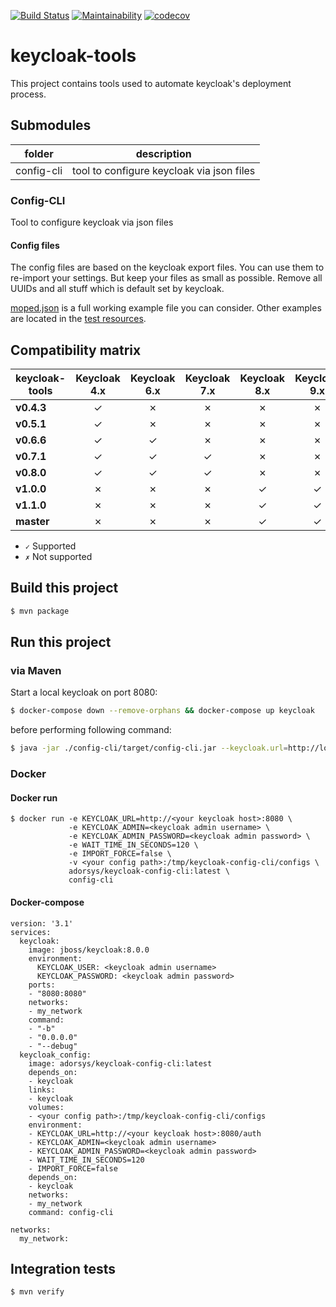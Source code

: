 [![Build Status](https://travis-ci.com/adorsys/keycloak-config-cli.svg?branch=master)](https://travis-ci.com/adorsys/keycloak-config-cli) [![Maintainability](https://api.codeclimate.com/v1/badges/bd89704bfacbe1fcd215/maintainability)](https://codeclimate.com/github/adorsys/keycloak-config-cli/maintainability) [![codecov](https://codecov.io/gh/adorsys/keycloak-config-cli/branch/master/graph/badge.svg)](https://codecov.io/gh/adorsys/keycloak-config-cli)

# keycloak-tools

This project contains tools used to automate keycloak's deployment process.

## Submodules

| folder     | description                               |
| ---------- | ----------------------------------------- |
| config-cli | tool to configure keycloak via json files |

### Config-CLI

Tool to configure keycloak via json files

#### Config files

The config files are based on the keycloak export files. You can use them to re-import your settings.
But keep your files as small as possible. Remove all UUIDs and all stuff which is default set by keycloak.

[moped.json](./example-config/moped.json) is a full working example file you can consider.
Other examples are located in the [test resources](./config-cli/src/test/resources/import-files).

## Compatibility matrix

| keycloak-tools | **Keycloak 4.x** | **Keycloak 6.x** | **Keycloak 7.x** | **Keycloak 8.x** | **Keycloak 9.x** |
| -------------- | :--------------: | :--------------: | :--------------: | :--------------: | :--------------: |
| **v0.4.3**     |        ✓         |        ✗         |        ✗         |        ✗         |        ✗         |
| **v0.5.1**     |        ✓         |        ✗         |        ✗         |        ✗         |        ✗         |
| **v0.6.6**     |        ✓         |        ✓         |        ✗         |        ✗         |        ✗         |
| **v0.7.1**     |        ✓         |        ✓         |        ✓         |        ✗         |        ✗         |
| **v0.8.0**     |        ✓         |        ✓         |        ✓         |        ✗         |        ✗         |
| **v1.0.0**     |        ✗         |        ✗         |        ✗         |        ✓         |        ✓         |
| **v1.1.0**     |        ✗         |        ✗         |        ✗         |        ✓         |        ✓         |
| **master**     |        ✗         |        ✗         |        ✗         |        ✓         |        ✓         |

- `✓` Supported
- `✗` Not supported

## Build this project

```bash
$ mvn package
```

## Run this project

### via Maven

Start a local keycloak on port 8080:

```bash
$ docker-compose down --remove-orphans && docker-compose up keycloak
```

before performing following command:

```bash
$ java -jar ./config-cli/target/config-cli.jar --keycloak.url=http://localhost:8080 --keycloak.password=admin123 --import.file=./example-config/moped.json
```

### Docker

#### Docker run

```
$ docker run -e KEYCLOAK_URL=http://<your keycloak host>:8080 \
             -e KEYCLOAK_ADMIN=<keycloak admin username> \
             -e KEYCLOAK_ADMIN_PASSWORD=<keycloak admin password> \
             -e WAIT_TIME_IN_SECONDS=120 \
             -e IMPORT_FORCE=false \
             -v <your config path>:/tmp/keycloak-config-cli/configs \
             adorsys/keycloak-config-cli:latest \
             config-cli
```

#### Docker-compose

```
version: '3.1'
services:
  keycloak:
    image: jboss/keycloak:8.0.0
    environment:
      KEYCLOAK_USER: <keycloak admin username>
      KEYCLOAK_PASSWORD: <keycloak admin password>
    ports:
    - "8080:8080"
    networks:
    - my_network
    command:
    - "-b"
    - "0.0.0.0"
    - "--debug"
  keycloak_config:
    image: adorsys/keycloak-config-cli:latest
    depends_on:
    - keycloak
    links:
    - keycloak
    volumes:
    - <your config path>:/tmp/keycloak-config-cli/configs
    environment:
    - KEYCLOAK_URL=http://<your keycloak host>:8080/auth
    - KEYCLOAK_ADMIN=<keycloak admin username>
    - KEYCLOAK_ADMIN_PASSWORD=<keycloak admin password>
    - WAIT_TIME_IN_SECONDS=120
    - IMPORT_FORCE=false
    depends_on:
    - keycloak
    networks:
    - my_network
    command: config-cli

networks:
  my_network:

```

## Integration tests

```bash
$ mvn verify
```
